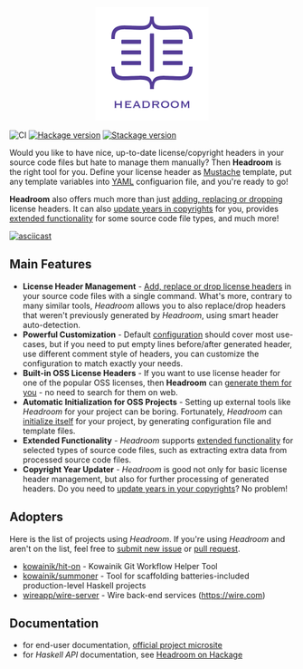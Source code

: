 <p align="center"><img src ="https://github.com/vaclavsvejcar/headroom/blob/master/doc/assets/logo.png?raw=true" width="200" /></p>

![CI](https://github.com/vaclavsvejcar/headroom/workflows/CI/badge.svg)
[![Hackage version](http://img.shields.io/hackage/v/headroom.svg)](https://hackage.haskell.org/package/headroom)
[![Stackage version](https://www.stackage.org/package/headroom/badge/lts?label=Stackage)](https://www.stackage.org/package/headroom)

Would you like to have nice, up-to-date license/copyright headers in your source code files but hate to manage them manually? Then __Headroom__ is the right tool for you. Define your license header as [Mustache][web:mustache] template, put any template variables into [YAML][wiki:yaml] configuarion file, and you're ready to go!

__Headroom__ also offers much more than just [adding, replacing or dropping][doc:running-headroom] license headers. It can also [update years in copyrights][doc:post-processing] for you, provides [extended functionality][doc:extended-functionality] for some source code file types, and much more!

[![asciicast](https://asciinema.org/a/4Pfxdss0V4msFjjt2z6mgCZCp.svg)](https://asciinema.org/a/4Pfxdss0V4msFjjt2z6mgCZCp)

## Main Features
- __License Header Management__ - [Add, replace or drop license headers][doc:running-headroom] in your source code files with a single command. What's more, contrary to many similar tools, _Headroom_ allows you to also replace/drop headers that weren't previously generated by _Headroom_, using smart header auto-detection.
- __Powerful Customization__ - Default [configuration][doc:configuration] should cover most use-cases, but if you need to put empty lines before/after generated header, use different comment style of headers, you can customize the configuration to match exactly your needs.
- __Built-in OSS License Headers__ - If you want to use license header for one of the popular OSS licenses, then __Headroom__ can [generate them for you][doc:running-headroom#gen-command] - no need to search for them on web.
- __Automatic Initialization for OSS Projects__ - Setting up external tools like _Headroom_ for your project can be boring. Fortunately, _Headroom_ can [initialize itself][doc:running-headroom#init-command] for your project, by generating configuration file and template files.
- __Extended Functionality__ - _Headroom_ supports [extended functionality][doc:extended-functionality] for selected types of source code files, such as extracting extra data from processed source code files.
- __Copyright Year Updater__ - _Headroom_ is good not only for basic license header management, but also for further processing of generated headers. Do you need to [update years in your copyrights][doc:post-processing]? No problem!

## Adopters
Here is the list of projects using _Headroom_. If you're using _Headroom_ and aren't on the list, feel free to [submit new issue][meta:new-issue] or [pull request][meta:pulls].

- [kowainik/hit-on](https://github.com/kowainik/hit-on) - Kowainik Git Workflow Helper Tool
- [kowainik/summoner](https://github.com/kowainik/summoner) - Tool for scaffolding batteries-included production-level Haskell projects
- [wireapp/wire-server](https://github.com/wireapp/wire-server) - Wire back-end services (https://wire.com)

## Documentation
* for end-user documentation, [official project microsite][web:headroom]
* for _Haskell API_ documentation, see [Headroom on Hackage][hackage:headroom]

[i25]: https://github.com/vaclavsvejcar/headroom/issues/25
[hackage:headroom]: https://hackage.haskell.org/package/headroom
[meta:new-issue]: https://github.com/vaclavsvejcar/headroom/issues/new
[meta:pulls]: https://github.com/vaclavsvejcar/headroom/pulls
[web:headroom]: https://doc.norcane.com/headroom/latest/
[doc:configuration]: https://doc.norcane.com/headroom/latest/documentation/configuration/
[doc:extended-functionality]: https://doc.norcane.com/headroom/latest/documentation/extended-functionality/
[doc:post-processing]: https://doc.norcane.com/headroom/latest/documentation/post-processing/
[doc:running-headroom]: https://doc.norcane.com/headroom/latest/documentation/running-headroom/
[doc:running-headroom#gen-command]: https://doc.norcane.com/headroom/latest/documentation/running-headroom/#gen-command
[doc:running-headroom#init-command]: https://doc.norcane.com/headroom/latest/documentation/running-headroom/#init-command
[web:mustache]: https://mustache.github.io
[wiki:yaml]: https://en.wikipedia.org/wiki/YAML
